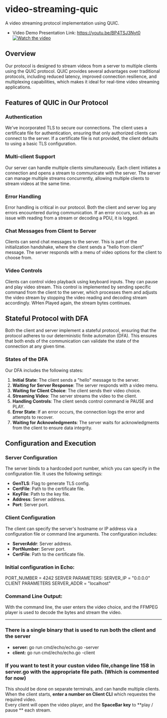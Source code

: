 # video-streaming-quic
A video streaming protocol implementation  using QUIC.


-  Video Demo Presentation Link: https://youtu.be/BP4TSJ3Nyt0 [![Watch the video](https://img.youtube.com/vi/<VIDEO_ID>/0.jpg)](https://www.youtube.com/watch?v=<VIDEO_ID>)



## Overview

Our protocol is designed to stream videos from a server to multiple clients using the QUIC protocol. QUIC provides several advantages over traditional protocols, including reduced latency, improved connection resilience, and multiplexing capabilities, which makes it ideal for real-time video streaming applications.

## Features of QUIC in Our Protocol

### Authentication

We've incorporated TLS to secure our connections. The client uses a certificate file for authentication, ensuring that only authorized clients can connect to the server. If a certificate file is not provided, the client defaults to using a basic TLS configuration.

### Multi-client Support

Our server can handle multiple clients simultaneously. Each client initiates a connection and opens a stream to communicate with the server. The server can manage multiple streams concurrently, allowing multiple clients to stream videos at the same time.

### Error Handling

Error handling is critical in our protocol. Both the client and server log any errors encountered during communication. If an error occurs, such as an issue with reading from a stream or decoding a PDU, it is logged.
### Chat Messages from Client to Server

Clients can send chat messages to the server. This is part of the initialization handshake, where the client sends a "hello from client" message. The server responds with a menu of video options for the client to choose from.

### Video Controls

Clients can control video playback using keyboard inputs. They can pause and play video stream. This control is implemented by sending specific command from the client to the server, which processes them and adjusts the video stream by stopping the video reading and decoding stream accordingly. WHen Played again, the stream bytes continues. 

## Stateful Protocol with DFA

Both the client and server implement a stateful protocol, ensuring that the protocol adheres to our deterministic finite automaton (DFA). This ensures that both ends of the communication can validate the state of the connection at any given time.

### States of the DFA

Our DFA includes the following states:

1. **Initial State**: The client sends a "hello" message to the server.
2. **Waiting for Server Response**: The server responds with a video menu.
3. **Waiting for Client Choice**: The client sends their video choice.
4. **Streaming Video**: The server streams the video to the client.
5. **Handling Controls**: The client sends control command ie PAUSE and PLAY.
6. **Error State**: If an error occurs, the connection logs the error and attempts to recover.
7. **Waiting for Acknowledgments**: The server waits for acknowledgments from the client to ensure data integrity.

## Configuration and Execution

### Server Configuration

The server binds to a hardcoded port number, which you can specify in the configuration file. It uses the following settings:

- **GenTLS**: Flag to generate TLS config.
- **CertFile**: Path to the certificate file.
- **KeyFile**: Path to the key file.
- **Address**: Server address.
- **Port**: Server port.

### Client Configuration

The client can specify the server's hostname or IP address via a configuration file or command line arguments. The configuration includes:

- **ServerAddr**: Server address.
- **PortNumber**: Server port.
- **CertFile**: Path to the certificate file.

### Initial configuration in Echo:
PORT_NUMBER  = 4242
SERVER PARAMETERS:
SERVER_IP = "0.0.0.0"
CLIENT PARAMETERS 
SERVER_ADDR = "localhost"

### Command Line Output:

With the command line, the user enters the video choice, and the FFMPEG player is used to decode the bytes and stream the video.

---

### There is a single binary that is used to run both the client and the server

- **server:** go run cmd/echo/echo.go -server
- **client:** go run cmd/echo/echo.go -client

### If you want to test it your custon video file,change line 158 in server.go with the appropriate file path. (Which is commented for now)

This should be done on separate terminals, and can handle multiple clients. 
When the client starts, **enter a number on Client CLI** which requestes the required video.  
Every client will open the video player, and the **SpaceBar key** to **play / pause ** each stream. 

